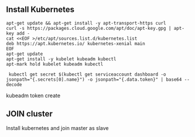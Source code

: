 ## Install Kubernetes

```
apt-get update && apt-get install -y apt-transport-https curl
curl -s https://packages.cloud.google.com/apt/doc/apt-key.gpg | apt-key add -
cat <<EOF >/etc/apt/sources.list.d/kubernetes.list
deb https://apt.kubernetes.io/ kubernetes-xenial main
EOF
apt-get update
apt-get install -y kubelet kubeadm kubectl
apt-mark hold kubelet kubeadm kubectl

```


```
 kubectl get secret $(kubectl get serviceaccount dashboard -o jsonpath="{.secrets[0].name}") -o jsonpath="{.data.token}" | base64 --decode
```

kubeadm token create

 
 ## JOIN cluster
  Install kubernetes and join master as slave
 
 
